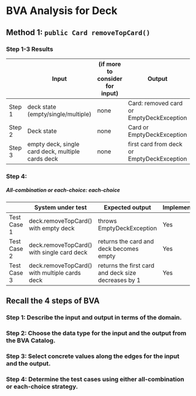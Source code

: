# BVA Analysis for Deck

## Method 1: ```public Card removeTopCard()```
### Step 1-3 Results
|        | Input                                                   | (if more to consider for input) | Output                                                             |
|--------|---------------------------------------------------------|---------------------------------|--------------------------------------------------------------------|
| Step 1 | deck state (empty/single/multiple)                      | none                            | Card: removed card or EmptyDeckException                           |
| Step 2 | Deck state                                              | none                            | Card or EmptyDeckException                                         |
| Step 3 | empty deck, single card deck, multiple cards deck       | none                            | first card from deck or EmptyDeckException                         |

### Step 4:
##### All-combination or each-choice: each-choice

|             | System under test                              | Expected output                                     | Implemented? |
|-------------|------------------------------------------------|-----------------------------------------------------|--------------|
| Test Case 1 | deck.removeTopCard() with empty deck           | throws EmptyDeckException                           | Yes          |
| Test Case 2 | deck.removeTopCard() with single card deck     | returns the card and deck becomes empty             | Yes          |
| Test Case 3 | deck.removeTopCard() with multiple cards deck  | returns the first card and deck size decreases by 1 | Yes          |

## Recall the 4 steps of BVA
### Step 1: Describe the input and output in terms of the domain.
### Step 2: Choose the data type for the input and the output from the BVA Catalog.
### Step 3: Select concrete values along the edges for the input and the output.
### Step 4: Determine the test cases using either all-combination or each-choice strategy.

